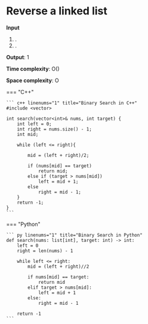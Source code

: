# Reverse a linked list


**Input** 

1. .
1. .

**Output**: 1

**Time complexity**: O()

**Space complexity**: O

=== "C++"

    ``` c++ linenums="1" title="Binary Search in C++"
    #include <vector>

    int search(vector<int>& nums, int target) {
        int left = 0;
        int right = nums.size() - 1;
        int mid;

        while (left <= right){

            mid = (left + right)/2;

            if (nums[mid] == target)
                return mid;
            else if (target > nums[mid])
                left = mid + 1;
            else
                right = mid - 1;
        }
        return -1;
    }
    ```

=== "Python"

    ``` py linenums="1" title="Binary Search in Python"
    def search(nums: list[int], target: int) -> int:
        left = 0 
        right = len(nums) - 1

        while left <= right:
            mid = (left + right)//2

            if nums[mid] == target:
                return mid
            elif target > nums[mid]:
                left = mid + 1
            else:
                right = mid - 1

        return -1
    ```